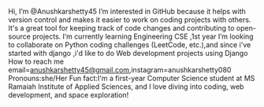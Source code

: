  Hi, I’m @Anushkarshetty45
I’m interested in GitHub because it helps with version control and makes it easier to work on coding projects with others. It's a great tool for keeping track of code changes and contributing to open-source projects.
 I’m currently learning Engineering CSE ,1st year
 I’m looking to collaborate on Python coding challenges (LeetCode, etc.),and since i've started with django ,i'd like to do Web development projects using Django
 How to reach me email=anushkarshetty45@gmail.com,instagram=anushkarshetty080
 Pronouns:she/Her
Fun fact:I'm a first-year Computer Science student at MS Ramaiah Institute of Applied Sciences, and I love diving into coding, web development, and space exploration!



